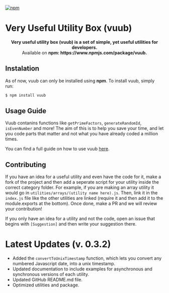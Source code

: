 [![npm](https://img.shields.io/npm/v/vuub?style=flat-square&color=blue)](https://www.npmjs.com/package/vuub)

# Very Useful Utility Box (vuub)

<p align="center">
    <b>
        Very useful utility box (vuub) is a set of simple, yet useful utilities for developers. 
    </b><br>
    Available on <b> npm: https://www.npmjs.com/package/vuub. </b>
</p>

## Instalation

As of now, vuub can only be installed using <b>npm</b>. To install vuub, simply run:

```bash
$ npm install vuub
```

## Usage Guide

Vuub contanins functions like `getPrimeFactors`, `generateRandomId`, `isEvenNumber` and more! The aim of this is to help you save your time, and let you code parts that matter and not what you have already coded a million times.

You can find a full guide on how to use vuub [here](https://studentzone.gitbook.io/vuub/the-basics/introduction-to-vuub).

## Contributing

If you have an idea for a useful utility and even have the code for it, make a fork of the project and then add a seperate script for your utility inside the correct category folder. For example, if you are making an array utility it would go in `utilities/arrays/(utility name here).js`. Then, link it in the `index.js` file like the other utilities are linked (require it and then add it to the module.exports at the bottom). Once done, make a PR and we will review your contribution!

If you only have an idea for a utility and not the code, open an issue that begins with `[Suggestion]` and then write your suggestion there.

# Latest Updates (v. 0.3.2)

- Added the `convertToUnixTimestamp` function, which lets you convert any numbered Javascript date, into a unix timestamp.
- Updated documentation to include examples for asynchronous and synchronous versions of each utility.
- Updated GitHub README.md file.
- Optimized utilities and package.